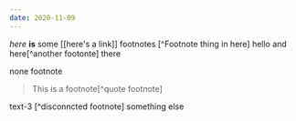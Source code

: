 ```yaml
---
date: 2020-11-09
---
```


*here* **is** some [[here's a link]] footnotes [^Footnote thing in here] hello and here[^another footonte] there
 
none footnote 

> This is a footnote[^quote footnote]

text-3 [^disconncted footnote] something else
